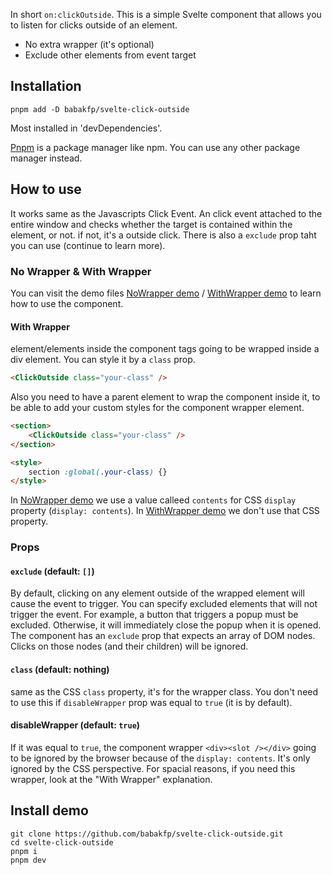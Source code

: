 In short `on:clickOutside`. This is a simple Svelte component that allows you to listen for clicks outside of an element.
- No extra wrapper (it's optional)
- Exclude other elements from event target

## Installation
```
pnpm add -D babakfp/svelte-click-outside
```
Most installed in 'devDependencies'.

[Pnpm](https://pnpm.io) is a package manager like npm. You can use any other package manager instead.

## How to use
It works same as the Javascripts Click Event. An click event attached to the entire window and checks whether the target is contained within the element, or not. if not, it's a outside click. There is also a `exclude` prop taht you can use (continue to learn more).

### No Wrapper & With Wrapper
You can visit the demo files [NoWrapper demo](src/NoWrapper.svelte) / [WithWrapper demo](src/WithWrapper.svelte) to learn how to use the component.

#### With Wrapper
element/elements inside the component tags going to be wrapped inside a div element. You can style it by a `class` prop.
```HTML
<ClickOutside class="your-class" />
```

Also you need to have a parent element to wrap the component inside it, to be able to add your custom styles for the component wrapper element.
```HTML
<section>
	<ClickOutside class="your-class" />
</section>

<style>
	section :global(.your-class) {}
</style>
```

In [NoWrapper demo](src/NoWrapper.svelte) we use a value calleed `contents` for CSS `display` property (`display: contents`). In [WithWrapper demo](src/WithWrapper.svelte) we don't use that CSS property.

### Props

#### `exclude` (default: `[]`)
By default, clicking on any element outside of the wrapped element will cause the event to trigger. You can specify excluded elements that will not trigger the event. For example, a button that triggers a popup must be excluded. Otherwise, it will immediately close the popup when it is opened. The component has an `exclude` prop that expects an array of DOM nodes. Clicks on those nodes (and their children) will be ignored.

#### `class` (default: nothing)
same as the CSS `class` property, it's for the wrapper class. You don't need to use this if `disableWrapper` prop was equal to `true` (it is by default).

#### disableWrapper (default: `true`)
If it was equal to `true`, the component wrapper `<div><slot /></div>` going to be ignored by the browser because of the `display: contents`. It's only ignored by the CSS perspective. For spacial reasons, if you need this wrapper, look at the "With Wrapper" explanation.

## Install demo
```
git clone https://github.com/babakfp/svelte-click-outside.git
cd svelte-click-outside
pnpm i
pnpm dev
```
